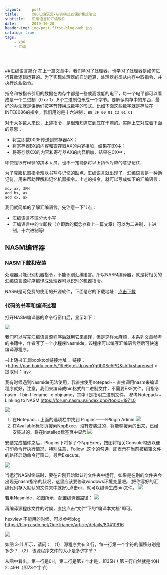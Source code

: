 ```yaml
---
layout:     post
title:      x86汇编语言-从实模式到保护模式笔记
subtitle:   汇编语言和汇编软件
date:       2019-10-20
header-img: img/post-first-blog-web.jpg
catalog: true
tags:
    - x86
    - 汇编
    
    
---
```

##汇编语言简介
在上一篇文章中，我们学习了处理器，也学习了处理器是如何进行算数逻辑运算的。为了实现处理器的自动运算，处理器必须从内存中取指令，并执行这些指令。

指令和被指令引用的数据在内存中都是一些或高或低的电平，每一个电平都可以看成是一个二进制（0 or 1）,8个二进制位形成一个字节。要解读内存中的东西，最好的办法就是讲他们按字节转换成数字的形式。比如下面这些数字就是存放在INTE8086的指令，我们用的是十六进制：
` B8 3F 00 01 C3 01 C1 `


对于大多数人来说，上述指令，是很难知道它到底在干嘛的。实际上它对应着下面的意思：

- 将立即数003F传送到寄存器AX；
- 将寄存器BX的内容和寄存器AX的内容相加，结果在BX中；
- 将寄存器CX的内容和寄存器AX的内容相加，结果在CX中；

即使是很有经验的技术人员，也不一定能够将以上指令对应的意思记住。

为了克服机器指令难以书写与记忆的缺点，汇编语言就出现了。汇编语言是一种助记符，用来帮助理解和记忆机器指令。上述的指令，就可以写成如下的汇编语言：

```
mov ax, 3FH
add bx, ax
add cx, ax
```

我们就简单的了解汇编语言。先注意一下节点：

- 汇编语言不区分大小写
- 汇编语言中的立即数（立即数的概念参看上一篇文章）可以为二进制，十进制，十六进制等!

## NASM编译器

### NASM下载和安装
处理器只能识别机器指令，不能识别汇编语言。所以NASM编译器，就是将相关的汇编语言源程序编译成处理器可以识别的机器指令。

NASM是可免费的使用的开源软件，下面是它的下载地址：[点击下载](https://sourceforge.net/projects/nasm/files/)

###  代码的书写和编译过程
打开NASM编译器的命令行窗口后，显示如下：

![](https://raw.githubusercontent.com/dbb4560/StorePicturebed/master/wirtePicture/20191020182341.png)

我们可以写完汇编语言源程序后就用它来编译，但是这样太麻烦，本系列文章参考的书籍中，作者写了一个小程序Nasmide，该程序可以编写汇编语言然后可快速编译源程序。

书上随书工具booktool链接地址：
链接：<https://pan.baidu.com/s/1Re6gteUJptwmYg0b0Se5PQ&shfl=sharepset >
提取码：lgyz 

我有时候遇到Nasmide无法使用，我直接使用notepad++ 直接调用nasm来编译程序就好，注意，我们来编译成bin格式的二进制文件，不需要EXE文件。用指令nasm -f bin filename -o objname，其中-f是指明二进制文件。
参考Notepad++ Linking to NASM <https://forum.nasm.us/index.php?topic=1971.0>

![](https://raw.githubusercontent.com/dbb4560/StorePicturebed/master/wirtePicture/20191020183248.png)

1. 在Notepad++上面的选项栏中找到 Plugins--->Plugin Admin
 ![](https://raw.githubusercontent.com/dbb4560/StorePicturebed/master/wirtePicture/20191020185703.png)
2. 在Available标签页搜索NppExec，没有安装过的，将能够搜索的出来，已经安装过的，将在Installed标签页中显示
![](https://raw.githubusercontent.com/dbb4560/StorePicturebed/master/wirtePicture/20191020185827.png)

安装完成插件之后，Plugins下将多了个NppExec，按图将相关Console勾选以便打印命令行执行情况，特别注意，Follow...这个的勾选，即表示在当前被编辑文件的路径启动命令行窗口，最后Execute。

![](https://raw.githubusercontent.com/dbb4560/StorePicturebed/master/wirtePicture/20191020210325.png)

当运行NASM终端时，要在它刚开始默认的文件夹中运行，如果是在别的文件夹会出现无nasm指令的状况，这里应该要修改windows环境变量吧。(把你写好的汇编代码存入默认的文件夹中就好),点击ok，就可以编译生成bin文件。
![](https://raw.githubusercontent.com/dbb4560/StorePicturebed/master/wirtePicture/20191020213433.png)


若用Nasmide，如图所示，配置编译器路径：
![](https://raw.githubusercontent.com/dbb4560/StorePicturebed/master/wirtePicture/20191020213617.png)

再编译源程序文件的时候，直接点击“文件”下的“编译本文档”即可。

hexview 不能用的时候，可以参考blog <https://blog.csdn.net/OneTrianee/article/details/80410816> 

![](https://raw.githubusercontent.com/dbb4560/StorePicturebed/master/wirtePicture/20191020221159.png)

如图 3-11 所示，请问：
（1） 源程序共有 3 行，每一行第一个字符的偏移分别是多少？
（2） 该源程序文件的大小是多少字节？

  从图中看出，第一行是0H，第二行是第五个才是，即35H！第三行自然就是40H   2. 49H（即73个字节）